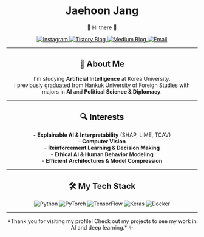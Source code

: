 <h1 align="center">Jaehoon Jang</h1>
<p align="center">👋 Hi there 👋</p>

<p align="center">
  <a href="https://www.instagram.com/shiny_jay2">
    <img src="https://img.shields.io/badge/-Instagram-E4405F?style=flat&logo=Instagram&logoColor=white" alt="Instagram"/>
  </a>
  <a href="https://jaehoonstudy.tistory.com/">
    <img src="https://img.shields.io/badge/-Tistory-000000?style=flat&logo=Tistory&logoColor=white" alt="Tistory Blog"/>
  </a>
  <a href="https://medium.com/me/stories/public">
    <img src="https://img.shields.io/badge/-Medium-12100E?style=flat&logo=Medium&logoColor=white" alt="Medium Blog"/>
  </a>
  <a href="mailto:shinyjay@korea.ac.kr">
    <img src="https://img.shields.io/badge/-Email-D14836?style=flat&logo=Gmail&logoColor=white" alt="Email"/>
  </a>
</p>

<hr/>

<h2 align="center">🌟 About Me</h2>
<p align="center">
  I'm studying <strong>Artificial Intelligence</strong> at Korea University.<br/>
  I previously graduated from Hankuk University of Foreign Studies with majors in <strong>AI</strong> and <strong>Political Science & Diplomacy</strong>.
</p>

<hr/>

<h2 align="center">🔍 Interests</h2>
<p align="center">
  - <strong>Explainable AI & Interpretability</strong> (SHAP, LIME, TCAV)<br/>
  - <strong>Computer Vision</strong><br/>
  - <strong>Reinforcement Learning & Decision Making</strong><br/>
  - <strong>Ethical AI & Human Behavior Modeling</strong><br/>
  - <strong>Efficient Architectures & Model Compression</strong>
</p>

<hr/>

<h2 align="center">🛠️ My Tech Stack</h2>
<p align="center">
  <img src="https://img.shields.io/badge/Python-3776AB?style=flat&logo=python&logoColor=white" alt="Python"/>  
  <img src="https://img.shields.io/badge/PyTorch-EE4C2C?style=flat&logo=pytorch&logoColor=white" alt="PyTorch"/>  
  <img src="https://img.shields.io/badge/TensorFlow-FF6F00?style=flat&logo=tensorflow&logoColor=white" alt="TensorFlow"/>  
  <img src="https://img.shields.io/badge/Keras-D00000?style=flat&logo=keras&logoColor=white" alt="Keras"/>  
  <img src="https://img.shields.io/badge/Docker-2496ED?style=flat&logo=docker&logoColor=white" alt="Docker"/>
</p>

<hr/>

<p align="center">
  *Thank you for visiting my profile! Check out my projects to see my work in AI and deep learning.* ✨
</p>
